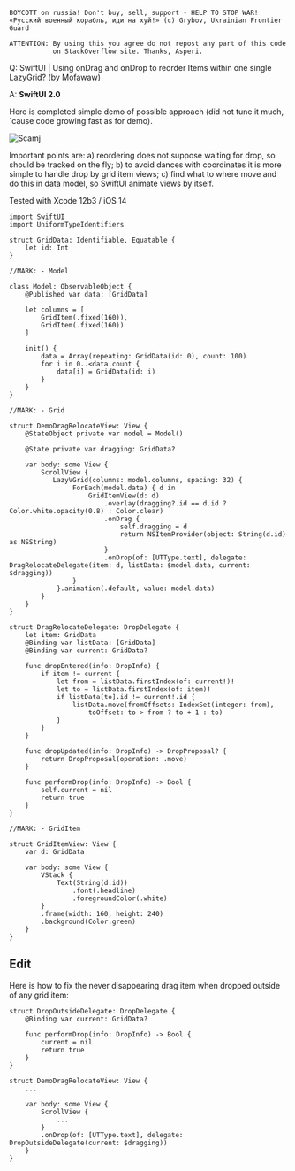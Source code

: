 ```
BOYCOTT on russia! Don't buy, sell, support - HELP TO STOP WAR!
«Русский военный корабль, иди на хуй!» (c) Grybov, Ukrainian Frontier Guard

ATTENTION: By using this you agree do not repost any part of this code
           on StackOverflow site. Thanks, Asperi.
```

Q: SwiftUI | Using onDrag and onDrop to reorder Items within one single LazyGrid? (by Mofawaw)

A: 
**SwiftUI 2.0**

Here is completed simple demo of possible approach (did not tune it much, `cause code growing fast as for demo). 

![Scamj](https://user-images.githubusercontent.com/62171579/162632145-9d884383-0e4d-4b3c-b104-cc7139457739.gif)


Important points are: a) reordering does not suppose waiting for drop, so should be tracked on the fly; b) to avoid dances with coordinates it is more simple to handle drop by grid item views; c) find what to where move and do this in data model, so SwiftUI animate views by itself.

Tested with Xcode 12b3 / iOS 14

```
import SwiftUI
import UniformTypeIdentifiers

struct GridData: Identifiable, Equatable {
    let id: Int
}

//MARK: - Model

class Model: ObservableObject {
    @Published var data: [GridData]

    let columns = [
        GridItem(.fixed(160)),
        GridItem(.fixed(160))
    ]

    init() {
        data = Array(repeating: GridData(id: 0), count: 100)
        for i in 0..<data.count {
            data[i] = GridData(id: i)
        }
    }
}

//MARK: - Grid

struct DemoDragRelocateView: View {
    @StateObject private var model = Model()

    @State private var dragging: GridData?

    var body: some View {
        ScrollView {
           LazyVGrid(columns: model.columns, spacing: 32) {
                ForEach(model.data) { d in
                    GridItemView(d: d)
                        .overlay(dragging?.id == d.id ? Color.white.opacity(0.8) : Color.clear)
                        .onDrag {
                            self.dragging = d
                            return NSItemProvider(object: String(d.id) as NSString)
                        }
                        .onDrop(of: [UTType.text], delegate: DragRelocateDelegate(item: d, listData: $model.data, current: $dragging))
                }
            }.animation(.default, value: model.data)
        }
    }
}

struct DragRelocateDelegate: DropDelegate {
    let item: GridData
    @Binding var listData: [GridData]
    @Binding var current: GridData?

    func dropEntered(info: DropInfo) {
        if item != current {
            let from = listData.firstIndex(of: current!)!
            let to = listData.firstIndex(of: item)!
            if listData[to].id != current!.id {
                listData.move(fromOffsets: IndexSet(integer: from),
                    toOffset: to > from ? to + 1 : to)
            }
        }
    }

    func dropUpdated(info: DropInfo) -> DropProposal? {
        return DropProposal(operation: .move)
    }

    func performDrop(info: DropInfo) -> Bool {
        self.current = nil
        return true
    }
}

//MARK: - GridItem

struct GridItemView: View {
    var d: GridData

    var body: some View {
        VStack {
            Text(String(d.id))
                .font(.headline)
                .foregroundColor(.white)
        }
        .frame(width: 160, height: 240)
        .background(Color.green)
    }
}
```

<h2>Edit</h2>

Here is how to fix the never disappearing drag item when dropped outside of any grid item:

```
struct DropOutsideDelegate: DropDelegate { 
    @Binding var current: GridData?  
        
    func performDrop(info: DropInfo) -> Bool {
        current = nil
        return true
    }
}
```
```
struct DemoDragRelocateView: View {
    ...

    var body: some View {
        ScrollView {
            ...
        }
        .onDrop(of: [UTType.text], delegate: DropOutsideDelegate(current: $dragging))
    }
}
```
